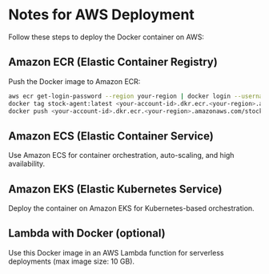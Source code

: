 # Notes for AWS Deployment

Follow these steps to deploy the Docker container on AWS:

## Amazon ECR (Elastic Container Registry)

Push the Docker image to Amazon ECR:

```bash
aws ecr get-login-password --region your-region | docker login --username AWS --password-stdin <your-account-id>.dkr.ecr.<your-region>.amazonaws.com
docker tag stock-agent:latest <your-account-id>.dkr.ecr.<your-region>.amazonaws.com/stock-agent:latest
docker push <your-account-id>.dkr.ecr.<your-region>.amazonaws.com/stock-agent:latest
```

## Amazon ECS (Elastic Container Service)

Use Amazon ECS for container orchestration, auto-scaling, and high availability.

## Amazon EKS (Elastic Kubernetes Service)

Deploy the container on Amazon EKS for Kubernetes-based orchestration.

## Lambda with Docker (optional)

Use this Docker image in an AWS Lambda function for serverless deployments (max image size: 10 GB).
